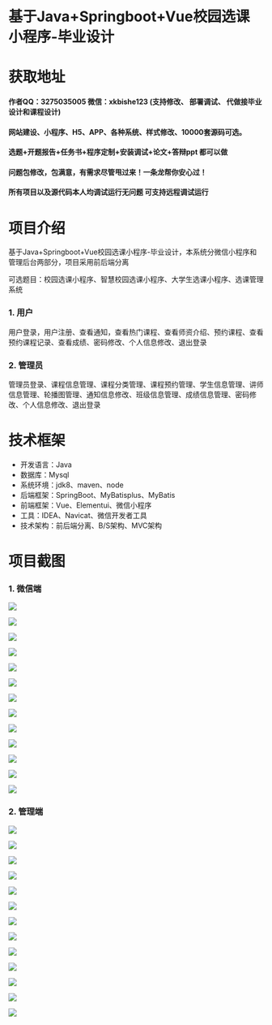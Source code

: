 # 基于Java+Springboot+Vue校园选课小程序-毕业设计

# 获取地址

#### 作者QQ：3275035005 微信：xkbishe123 (支持修改、 部署调试、 代做接毕业设计和课程设计)

#### 网站建设、小程序、H5、APP、各种系统、样式修改、10000套源码可选。

#### 选题+开题报告+任务书+程序定制+安装调试+论文+答辩ppt 都可以做

#### 问题包修改，包满意，有需求尽管甩过来！一条龙帮你安心过！

#### 所有项目以及源代码本人均调试运行无问题 可支持远程调试运行

# 项目介绍
基于Java+Springboot+Vue校园选课小程序-毕业设计，本系统分微信小程序和管理后台两部分，项目采用前后端分离

可选题目：校园选课小程序、智慧校园选课小程序、大学生选课小程序、选课管理系统

### 1. 用户

用户登录，用户注册、查看通知，查看热门课程、查看师资介绍、预约课程、查看预约课程记录、查看成绩、密码修改、个人信息修改、退出登录 

###  2. 管理员

管理员登录、课程信息管理、课程分类管理、课程预约管理、学生信息管理、讲师信息管理、轮播图管理、通知信息修改、班级信息管理、成绩信息管理、密码修改、个人信息修改、退出登录 

# 技术框架
- 开发语言：Java 
- 数据库：Mysql 
- 系统环境：jdk8、maven、node
- 后端框架：SpringBoot、MyBatisplus、MyBatis
- 前端框架：Vue、Elementui、微信小程序
- 工具：IDEA、Navicat、微信开发者工具
- 技术架构：前后端分离、B/S架构、MVC架构
# 项目截图

### 1. 微信端

![](image/A1.png)

![](image/A2.png)

![](image/A3.png)

![](image/A4.png)

![](image/A5.png)

![](image/A6.png)

![](image/A7.png)

![](image/A8.png)

![](image/A9.png)

![](image/A10.png)

![](image/A11.png)

![](image/A12.png)

![](image/A13.png)



### 2. 管理端

![](image/B1.png)

![](image/B2.png)

![](image/B3.png)

![](image/B4.png)

![](image/B5.png)

![](image/B6.png)

![](image/B7.png)

![](image/B8.png)

![](image/B9.png)

![](image/B10.png)

![](image/B11.png)

![](image/B12.png)

![](image/B13.png)
